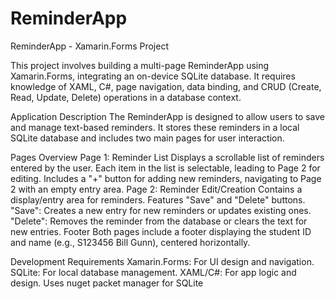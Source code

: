 # ReminderApp
ReminderApp - Xamarin.Forms Project

This project involves building a multi-page ReminderApp using Xamarin.Forms, integrating an on-device SQLite database. It requires knowledge of XAML, C#, page navigation, data binding, and CRUD (Create, Read, Update, Delete) operations in a database context.

Application Description
The ReminderApp is designed to allow users to save and manage text-based reminders. It stores these reminders in a local SQLite database and includes two main pages for user interaction.

Pages Overview
Page 1: Reminder List
Displays a scrollable list of reminders entered by the user.
Each item in the list is selectable, leading to Page 2 for editing.
Includes a "+" button for adding new reminders, navigating to Page 2 with an empty entry area.
Page 2: Reminder Edit/Creation
Contains a display/entry area for reminders.
Features "Save" and "Delete" buttons.
"Save": Creates a new entry for new reminders or updates existing ones.
"Delete": Removes the reminder from the database or clears the text for new entries.
Footer
Both pages include a footer displaying the student ID and name (e.g., S123456 Bill Gunn), centered horizontally.

Development Requirements
Xamarin.Forms: For UI design and navigation.
SQLite: For local database management.
XAML/C#: For app logic and design.
Uses nuget packet manager for SQLite